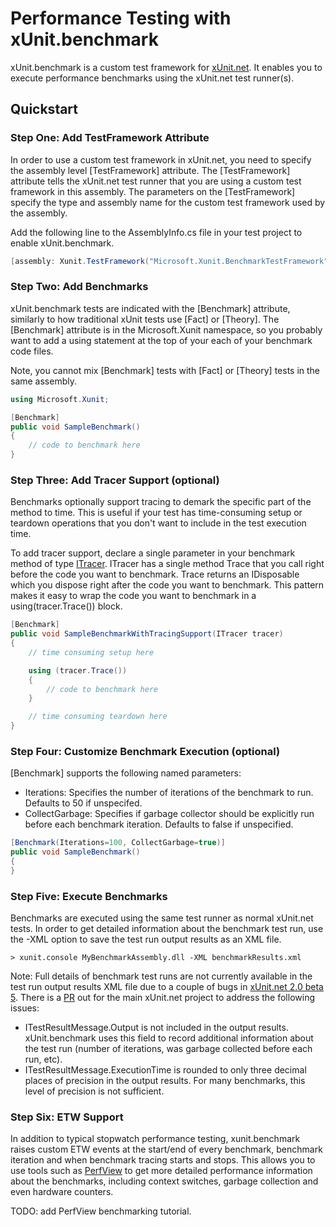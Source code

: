 # Performance Testing with xUnit.benchmark

xUnit.benchmark is a custom test framework for [xUnit.net](http://xunit.github.io/).
It enables you to execute performance benchmarks using the xUnit.net test
runner(s).

## Quickstart

### Step One: Add TestFramework Attribute

In order to use a custom test framework in xUnit.net, you need to specify the
assembly level [TestFramework] attribute. The [TestFramework] attribute tells
the xUnit.net test runner that you are using a custom test framework in this
assembly. The parameters on the [TestFramework] specify the type and assembly
name for the custom test framework used by the assembly.

Add the following line to the AssemblyInfo.cs file in your test project to enable
xUnit.benchmark.

```csharp
[assembly: Xunit.TestFramework("Microsoft.Xunit.BenchmarkTestFramework", "Xunit.Benchmark")]
```

### Step Two: Add Benchmarks

xUnit.benchmark tests are indicated with the [Benchmark] attribute, similarly to
how traditional xUnit tests use [Fact] or [Theory]. The [Benchmark] attribute is
in the Microsoft.Xunit namespace, so you probably want to add a using statement
at the top of your each of your benchmark code files.

Note, you cannot mix [Benchmark] tests with [Fact] or [Theory] tests in the
same assembly.

```csharp
using Microsoft.Xunit;

[Benchmark]
public void SampleBenchmark()
{
    // code to benchmark here
}
```

### Step Three: Add Tracer Support (optional)

Benchmarks optionally support tracing to demark the specific part of the method
to time. This is useful if your test has time-consuming setup or teardown
operations that you don't want to include in the test execution time.

To add tracer support, declare a single parameter in your benchmark method of
type [ITracer](https://github.com/devhawk/xunit.benchmark/blob/master/xunit.benchmark/ITracer.cs).
ITracer has a single method Trace that you call right before the code you want
to benchmark. Trace returns an IDisposable which you dispose right after the
code you want to benchmark. This pattern makes it easy to wrap the code you want
to benchmark in a using(tracer.Trace()) block.

```csharp
[Benchmark]
public void SampleBenchmarkWithTracingSupport(ITracer tracer)
{
    // time consuming setup here

    using (tracer.Trace())
    {
        // code to benchmark here
    }

    // time consuming teardown here
}
```

### Step Four: Customize Benchmark Execution (optional)

[Benchmark] supports the following named parameters:
 * Iterations: Specifies the number of iterations of the benchmark to run.
 Defaults to 50 if unspecifed.
 * CollectGarbage: Specifies if garbage collector should be explicitly run
 before each benchmark iteration. Defaults to false if unspecified.

```csharp
[Benchmark(Iterations=100, CollectGarbage=true)]
public void SampleBenchmark()
{
}
```

### Step Five: Execute Benchmarks
Benchmarks are executed using the same test runner as normal xUnit.net tests. 
In order to get detailed information about the benchmark test run, use the
-XML option to save the test run output results as an XML file. 

```
> xunit.console MyBenchmarkAssembly.dll -XML benchmarkResults.xml
```

Note: Full details of benchmark test runs are not currently available in the 
test run output results XML file due to a couple of bugs in [xUnit.net 2.0
beta 5](https://github.com/xunit/xunit/releases/tag/2.0-beta-5). There is a 
[PR](https://github.com/xunit/xunit/pull/230) out for the main xUnit.net 
project to address the following issues:

* ITestResultMessage.Output is not included in the output results. 
xUnit.benchmark uses this field to record additional information about the 
test run (number of iterations, was garbage collected before each run, etc).
* ITestResultMessage.ExecutionTime is rounded to only three decimal places 
of precision in the output results. For many benchmarks, this level of 
precision is not sufficient. 

### Step Six: ETW Support

In addition to typical stopwatch performance testing, xunit.benchmark raises
custom ETW events at the start/end of every benchmark, benchmark iteration and
when benchmark tracing starts and stops. This allows you to use tools such as
[PerfView](http://channel9.msdn.com/Series/PerfView-Tutorial) to get more
detailed performance information about the benchmarks, including context switches,
garbage collection and even hardware counters.

TODO: add PerfView benchmarking tutorial.
